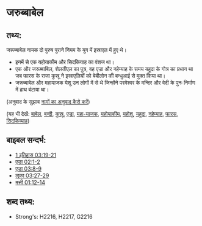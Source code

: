 # जरुब्बाबेल #

## तथ्य: ##

जरूब्बाबेल नामक दो पुरुष पुराने नियम के युग में इस्राएल में हुए थे।

* इनमें से एक यहोयाकीम और सिदकियाह का वंशज था।
* एक और जरूब्बाबिल, शेलतीएल का पुत्र, वह एज्रा और नहेम्याह के समय यहूदा के गोत्र का प्रधान था जब फारस के राजा कुस्रू ने इस्राएलियों को बेबीलोन की बन्धुआई से मुक्त किया था।
* जरूब्बाबेल और महायाजक येशू उन लोगों में से थे जिन्होंने परमेश्वर के मन्दिर और वेदी के पुनः निर्माण में हाथ बंटाया था। 

(अनुवाद के सुझाव [नामों का अनुवाद कैसे करें](rc://hi/ta/man/translate/translate-names))

(यह भी देखें: [बाबेल](../names/babylon.md), [बन्दी](../other/captive.md), [कुस्रू](../names/cyrus.md), [एज्रा](../names/ezra.md), [महा-याजक](../kt/highpriest.md), [यहोयाकीम](../names/jehoiakim.md), [यहोशू](../names/joshua.md), [यहूदा](../names/judah.md), [नहेम्याह](../names/nehemiah.md), [फारस](../names/persia.md), [सिदकिय्याह](../names/zedekiah.md))

## बाइबल सन्दर्भ: ##

* [1 इतिहास 03:19-21](rc://hi/tn/help/1ch/03/19)
* [एज्रा 02:1-2](rc://hi/tn/help/ezr/02/01)
* [एज्रा 03:8-9](rc://hi/tn/help/ezr/03/08)
* [लूका 03:27-29](rc://hi/tn/help/luk/03/27)
* [मत्ती 01:12-14](rc://hi/tn/help/mat/01/12)

## शब्द तथ्य: ##

* Strong's: H2216, H2217, G2216
